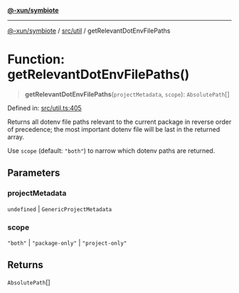 [**@-xun/symbiote**](../../../README.md)

***

[@-xun/symbiote](../../../README.md) / [src/util](../README.md) / getRelevantDotEnvFilePaths

# Function: getRelevantDotEnvFilePaths()

> **getRelevantDotEnvFilePaths**(`projectMetadata`, `scope`): `AbsolutePath`[]

Defined in: [src/util.ts:405](https://github.com/Xunnamius/symbiote/blob/b4ce62825fc0ab0648e371a38e522f8ee71b6ea1/src/util.ts#L405)

Returns all dotenv file paths relevant to the current package in reverse
order of precedence; the most important dotenv file will be last in the
returned array.

Use `scope` (default: `"both"`) to narrow which dotenv paths are returned.

## Parameters

### projectMetadata

`undefined` | `GenericProjectMetadata`

### scope

`"both"` | `"package-only"` | `"project-only"`

## Returns

`AbsolutePath`[]
